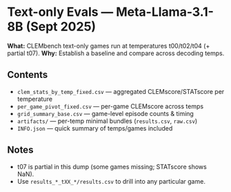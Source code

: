 # Text-only Evals — Meta-Llama-3.1-8B (Sept 2025)

**What:** CLEMbench text-only games run at temperatures t00/t02/t04 (+ partial t07).
**Why:** Establish a baseline and compare across decoding temps.

## Contents
- `clem_stats_by_temp_fixed.csv` — aggregated CLEMscore/STATscore per temperature
- `per_game_pivot_fixed.csv` — per-game CLEMscore across temps
- `grid_summary_base.csv` — game-level episode counts & timing
- `artifacts/` — per-temp minimal bundles (`results.csv`, `raw.csv`)
- `INFO.json` — quick summary of temps/games included

## Notes
- t07 is partial in this dump (some games missing; STATscore shows NaN).
- Use `results_*_tXX_*/results.csv` to drill into any particular game.

